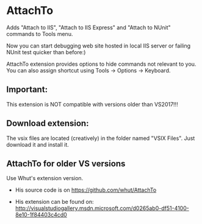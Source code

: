 AttachTo
========

Adds "Attach to IIS", "Attach to IIS Express" and "Attach to NUnit" commands to Tools menu.

Now you can start debugging web site hosted in local IIS server or failing NUnit test quicker than before:) 

AttachTo extension provides options to hide commands not relevant to you. You can also assign shortcut using Tools -> Options -> Keyboard.

## Important:
This extension is NOT compatible with versions older than VS2017!!!

## Download extension:
The vsix files are located (creatively) in the folder named "VSIX Files". Just download it and install it.

## AttachTo for older VS versions
Use Whut's extension version.
- His source code is on https://github.com/whut/AttachTo

- His extension can be found on: http://visualstudiogallery.msdn.microsoft.com/d0265ab0-df51-4100-8e10-1f84403c4cd0
